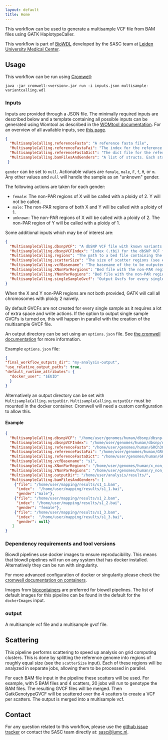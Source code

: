 ```yaml
---
layout: default
title: Home
---
```


This workflow can be used to generate a multisample VCF file from BAM 
files using GATK HaplotypeCaller.

This workflow is part of [BioWDL](https://biowdl.github.io/)
developed by the SASC team at [Leiden University Medical Center](
https://www.lumc.nl/).

## Usage
This workflow can be run using
[Cromwell](http://cromwell.readthedocs.io/en/stable/):
```
java -jar cromwell-<version>.jar run -i inputs.json multisample-variantcalling.wdl
```

### Inputs
Inputs are provided through a JSON file. The minimally required inputs are
described below and a template containing all possible inputs can be generated
using Womtool as described in the
[WOMtool documentation](http://cromwell.readthedocs.io/en/stable/WOMtool/).
For an overview of all available inputs, see [this page](./inputs.html).
```json
{
  "MultisampleCalling.referenceFasta": "A reference fasta file",
  "MultisampleCalling.referenceFastaFai": "The index for the reference fasta",
  "MultisampleCalling.referenceFastaDict": "The dict file for the reference fasta",
  "MultisampleCalling.bamFilesAndGenders": "A list of structs. Each struct contains the bam file, the index and the gender of the sample. The gender is optional. " 
 }
```
`gender` can be set to `null`. Actionable values are `female`, `male`, `F`, 
`f`, `M`, or `m`. Any other values and `null` will handle the sample as an 
"unknown" gender.

The following actions are taken for each gender:

+ `female`: The non-PAR regions of X will be called with a ploidy of 2. Y will 
  not be called.
+ `male`: The non-PAR regions of both X and Y will be called with a ploidy of 1. 
+ `unknown`: The non-PAR regions of X will be called with a ploidy of 2. The 
   non-PAR region of Y will be called with a ploidy of 1.

Some additional inputs which may be of interest are:
```json
{
  "MultisampleCalling.dbsnpVCF": "A dbSNP VCF file with known variants.",
  "MultisampleCalling.dbsnpVCFIndex": "Index (.tbi) for the dbSNP VCF file",
  "MultisampleCalling.regions": "The path to a bed file containing the regions for which variant calling will be performed",
  "MultisampleCalling.scatterSize": "The size of scatter regions (see explanation of scattering below), defaults to 10,000,000",
  "MultisampleCalling.vcfBasename": "The basename of the to be outputed VCF files, defaults to 'multisample'",
  "MultisampleCalling.XNonParRergions": "Bed file with the non-PAR regions of X. Required for gender-aware variant calling.",
  "MultisampleCalling.YNonParRegions": "Bed file with the non-PAR regions of Y. Required for gender-aware variant calling.",
  "MultisampleCalling.singleSampleGvcf": "Output Gvcfs for every single sample."
}
```
When the X and Y non-PAR regions are not both provided, GATK will call all 
chromosomes with ploidy 2 naively. 

By default GVCFs are not created for every single sample as it requires a lot
of extra space and write actions. If the option to output single sample GVCFs
is turned on, this will happen in parallel with the creation of the multisample
GVCF file.

An output directory can be set using an `options.json` file. See [the
cromwell documentation](
https://cromwell.readthedocs.io/en/stable/wf_options/Overview/) for more
information.

Example `options.json` file:
```JSON
{
"final_workflow_outputs_dir": "my-analysis-output",
"use_relative_output_paths": true,
"default_runtime_attributes": {
  "docker_user": "$EUID"
  }
}
```
Alternatively an output directory can be set with `MultisampleCalling.outputDir`.
`MultisampleCalling.outputDir` must be mounted in the docker container. Cromwell will
need a custom configuration to allow this.

#### Example
```json
{
  "MultisampleCalling.dbsnpVCF": "/home/user/genomes/human/dbsnp/dbsnp-151.vcf.gz",
  "MultisampleCalling.dbsnpVCFIndex": "/home/user/genomes/human/dbsnp/dbsnp-151.vcf.gz.tbi",
  "MultisampleCalling.referenceFasta": "/home/user/genomes/human/GRCh38.fasta",
  "MultisampleCalling.referenceFastaFai": "/home/user/genomes/human/GRCh38.fasta.fai",
  "MultisampleCalling.referenceFastaDict": "/home/user/genomes/human/GRCh38.dict",
  "MultisampleCalling.vcfBasename": "s1",
  "MultisampleCalling.XNonParRegions": "/home/user/genomes/human/x_non_par.bed",
  "MultisampleCalling.YNonParRegions": "/home/user/genomes/human/y_non_par.bed",
  "MultisampleCalling.outputDir": "/home/user/analysis/results/",
  "MultisampleCalling.bamFilesAndGenders": [
    {"file": "/home/user/mapping/results/s1_1.bam",
     "index":  "/home/user/mapping/results/s1_1.bai",
     "gender":"male"},
    {"file": "/home/user/mapping/results/s1_2.bam",
     "index": "/home/user/mapping/results/s1_2.bai",
     "gender": "female"},
    {"file": "/home/user/mapping/results/s1_3.bam",
     "index":  "/home/user/mapping/results/s1_3.bai",
     "gender": null}
   ]
}
```

### Dependency requirements and tool versions
Biowdl pipelines use docker images to ensure  reproducibility. This
means that biowdl pipelines will run on any system that has docker
installed. Alternatively they can be run with singularity.

For more advanced configuration of docker or singularity please check
the [cromwell documentation on containers](
https://cromwell.readthedocs.io/en/stable/tutorials/Containers/).

Images from [biocontainers](https://biocontainers.pro) are preferred for
biowdl pipelines. The list of default images for this pipeline can be
found in the default for the `dockerImages` input.

### output
A multisample vcf file and a multisample gvcf file.

## Scattering
This pipeline performs scattering to speed up analysis on grid computing
clusters. This is done by splitting the reference genome into regions of
roughly equal size (see the `scatterSize` input). Each of these regions will be
analyzed in separate jobs, allowing them to be processed in parallel.

For each BAM file input in the pipeline these scatters will be used. For 
example, with 5 BAM files and 4 scatters, 20 jobs will run to genotype the BAM
files.
The resulting GVCF files will be merged. Then GatkGenotypeGVCF will be 
scattered over the 4 scatters to create a VCF per scatters.
The output is merged into a multisample vcf.

## Contact
<p>
  <!-- Obscure e-mail address for spammers -->
For any question related to this workflow, please use the
<a href='https://github.com/biowdl/gatk-variant-calling/issues'>github issue tracker</a>
or contact the SASC team directly at: 
<a href='&#109;&#97;&#105;&#108;&#116;&#111;&#58;&#115;&#97;&#115;&#99;&#64;&#108;&#117;&#109;&#99;&#46;&#110;&#108;'>
&#115;&#97;&#115;&#99;&#64;&#108;&#117;&#109;&#99;&#46;&#110;&#108;</a>.
</p>
